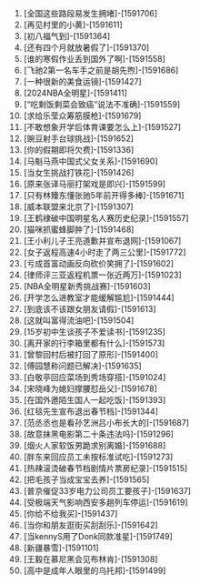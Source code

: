 
1. [全国这些路段易发生拥堵]-[1591706]
1. [再见村里的小黄]-[1591611]
1. [初八福气到]-[1591364]
1. [还有四个月就放暑假了]-[1591370]
1. [谁的寒假作业丢到国外了啊]-[1591558]
1. [飞驰2第一名车手之前是胡先煦]-[1591686]
1. [一种很新的美食运镜]-[1591427]
1. [2024NBA全明星]-[1591411]
1. [“吃剩饭剩菜会致癌”说法不准确]-[1591559]
1. [求给乐莹众筹筋膜枪]-[1591679]
1. [不敢想象开学后体育课要怎么上]-[1591527]
1. [豌豆射手台球挑战]-[1591652]
1. [你的假期即将欠费]-[1591336]
1. [马魁马燕中国式父女关系]-[1591690]
1. [当女生挑战打铁花]-[1591426]
1. [原来张译马丽打架戏是即兴]-[1591599]
1. [只有林臻东懂张驰5年前开得多棒]-[1591671]
1. [威本联盟来北京了]-[1591307]
1. [王鹤棣破中国明星名人赛历史纪录]-[1591557]
1. [猫咪抓蜜蜂脚肿了]-[1591468]
1. [王小利儿子王亮道歉并宣布退网]-[1591067]
1. [女子返程高速4小时走了两三公里]-[1591772]
1. [亏成首富动画反向砍价笑拥了]-[1591602]
1. [律师评三亚返程机票一张近两万]-[1591023]
1. [NBA全明星新秀挑战赛]-[1591603]
1. [开学怎么进教室才能缓解尴尬]-[1591444]
1. [到底该不该跟女朋友请假]-[1591613]
1. [这就叫富得流油吧]-[1591504]
1. [15岁初中生谈孩子不爱读书]-[1591235]
1. [离开家的行李箱里都有什么]-[1591573]
1. [曾黎回村后被打回了原形]-[1591400]
1. [傅园慧称问题已解决]-[1591635]
1. [白敬亭回应菜场到秀场穿搭]-[1591024]
1. [宋晓峰为媳妇撑腰怼岳父]-[1591678]
1. [在国外邀陌生国人一起吃饭]-[1591393]
1. [红毯先生宣布退出春节档]-[1591344]
1. [范丞丞也是看孙艺洲吕小布长大的]-[1591687]
1. [故意抹黑电影第二十条违法吗]-[1591296]
1. [烟火人家软饭男跪求别离婚]-[1591688]
1. [胖东来回应员工未按标准试吃]-[1591273]
1. [热辣滚烫破春节档剧情片票房纪录]-[1591515]
1. [把毛孩子当成宝宝去养]-[1591565]
1. [普京催促33岁电力公司员工要孩子]-[1591637]
1. [受极端天气影响西安多趟列车停运]-[1591619]
1. [你给不给我买]-[1591437]
1. [当你和朋友逛街买刮刮乐]-[1591642]
1. [当kennyS用了Donk同款准星]-[1591749]
1. [新疆暴雪]-[1591101]
1. [王毅在慕尼黑会见布林肯]-[1591308]
1. [高中是成年人眼里的乌托邦]-[1591499]